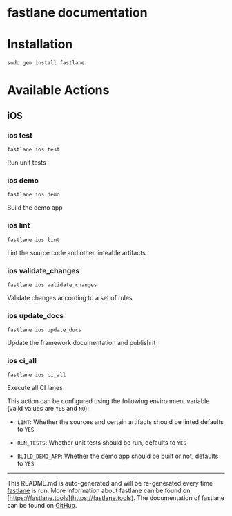fastlane documentation
================
# Installation
```
sudo gem install fastlane
```
# Available Actions
## iOS
### ios test
```
fastlane ios test
```
Run unit tests
### ios demo
```
fastlane ios demo
```
Build the demo app
### ios lint
```
fastlane ios lint
```
Lint the source code and other linteable artifacts
### ios validate_changes
```
fastlane ios validate_changes
```
Validate changes according to a set of rules
### ios update_docs
```
fastlane ios update_docs
```
Update the framework documentation and publish it
### ios ci_all
```
fastlane ios ci_all
```
Execute all CI lanes

This action can be configured using the following environment variable (valid values are `YES` and `NO`):



- `LINT`:           Whether the sources and certain artifacts should be linted defaults to `YES`

- `RUN_TESTS`:      Whether unit tests should be run, defaults to `YES`

- `BUILD_DEMO_APP`: Whether the demo app should be built or not, defaults to `YES`

----

This README.md is auto-generated and will be re-generated every time [fastlane](https://fastlane.tools) is run.
More information about fastlane can be found on [https://fastlane.tools](https://fastlane.tools).
The documentation of fastlane can be found on [GitHub](https://github.com/fastlane/fastlane/tree/master/fastlane).
